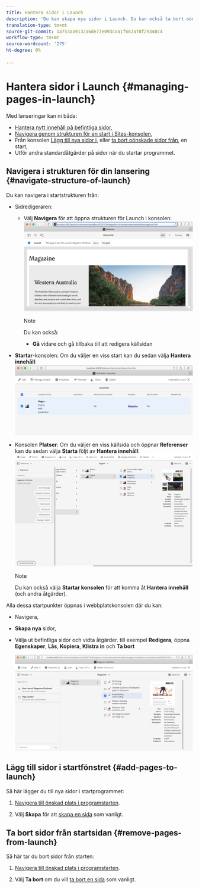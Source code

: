 ```yaml
---
title: Hantera sidor i Launch
description: 'Du kan skapa nya sidor i Launch. Du kan också ta bort oönskade sidor. '
translation-type: tm+mt
source-git-commit: 1a753aa9132a6de73e093caa1f682a78f29348c4
workflow-type: tm+mt
source-wordcount: '275'
ht-degree: 0%

---
```



# Hantera sidor i Launch {#managing-pages-in-launch}

Med lanseringar kan ni båda:

* [Hantera nytt innehåll på befintliga sidor](/help/sites-cloud/authoring/launches/editing.md),
* [Navigera genom strukturen för en start i Sites-konsolen](#navigate-structure-of-launch),
* Från konsolen [Lägg till nya sidor i](#add-pages-to-launch), eller [ta bort oönskade sidor från](#remove-pages-from-launch), en start,
* Utför andra standardåtgärder på sidor när du startar programmet.

## Navigera i strukturen för din lansering {#navigate-structure-of-launch}

Du kan navigera i startstrukturen från:

* Sidredigeraren:

   * Välj **Navigera** för att öppna strukturen för Launch i konsolen:
      ![Navigera från sidredigeraren](/help/sites-cloud/authoring/assets/launches-navigate-page-editor.png)

      >[!NOTE]
      >
      >Du kan också:
      >
      >* **Gå** vidare och gå tillbaka till att redigera källsidan


* **Startar**-konsolen:
Om du väljer en viss start kan du sedan välja **Hantera innehåll**:
   ![Starta konsolen - Hantera innehåll](/help/sites-cloud/authoring/assets/launches-navigate-launches-console.png)

* Konsolen **Platser**:
Om du väljer en viss källsida och öppnar **Referenser** kan du sedan välja **Starta** följt av **Hantera innehåll**:
   ![Starta konsolen - Hantera innehåll](/help/sites-cloud/authoring/assets/launches-navigate-sites-console.png)

   >[!NOTE]
   >
   >Du kan också välja **Startar konsolen** för att komma åt **Hantera innehåll** (och andra åtgärder).

Alla dessa startpunkter öppnas i webbplatskonsolen där du kan:

* Navigera,
* **Skapa nya** sidor,
* Välja ut befintliga sidor och vidta åtgärder. till exempel **Redigera**, öppna **Egenskaper**, **Lås**, **Kopiera**, **Klistra in** och **Ta bort**

   ![Navigera till starten i webbplatskonsolen från Hantera innehåll](/help/sites-cloud/authoring/assets/launches-navigate-manage-content.png)

## Lägg till sidor i startfönstret {#add-pages-to-launch}

Så här lägger du till nya sidor i startprogrammet:

1. [Navigera till önskad plats i programstarten](#navigate-structure-of-launch).

1. Välj **Skapa** för att [skapa en sida](/help/sites-cloud/authoring/fundamentals/organizing-pages.md#creating-a-new-page) som vanligt.

## Ta bort sidor från startsidan {#remove-pages-from-launch}

Så här tar du bort sidor från starten:

1. [Navigera till önskad plats i programstarten](#navigate-structure-of-launch).

1. Välj **Ta bort** om du vill [ta bort en sida](/help/sites-cloud/authoring/fundamentals/organizing-pages.md#deleting-a-page) som vanligt.
